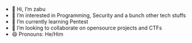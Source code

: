 - 👋 Hi, I’m zabu
- 👀 I’m interested in Programming, Security and a bunch other tech stuffs
- 🌱 I’m currently learning Pentest
- 💞️ I’m looking to collaborate on opensource projects and CTFs
- 😄 Pronouns: He/Him

<!---
1r4mos/1r4mos is a ✨ special ✨ repository because its `README.md` (this file) appears on your GitHub profile.
You can click the Preview link to take a look at your changes.
--->
